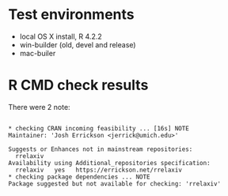 # Test environments
* local OS X install, R 4.2.2
* win-builder (old, devel and release)
* mac-builer

# R CMD check results

There were 2 note:

```

* checking CRAN incoming feasibility ... [16s] NOTE
Maintainer: 'Josh Errickson <jerrick@umich.edu>'

Suggests or Enhances not in mainstream repositories:
  rrelaxiv
Availability using Additional_repositories specification:
  rrelaxiv   yes   https://errickson.net/rrelaxiv
* checking package dependencies ... NOTE
Package suggested but not available for checking: 'rrelaxiv'
```
